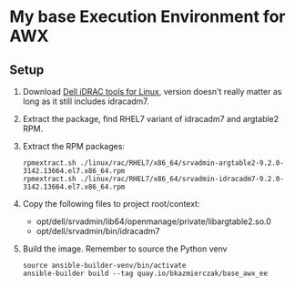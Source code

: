 # My base Execution Environment for AWX

## Setup

1. Download [Dell iDRAC tools for Linux](https://www.dell.com/support/home/en-us/drivers/driversdetails?driverid=rdcvd), version doesn't really matter as long as it still includes idracadm7.
2. Extract the package, find RHEL7 variant of idracadm7 and argtable2 RPM.
3. Extract the RPM packages:

    ```
    rpmextract.sh ./linux/rac/RHEL7/x86_64/srvadmin-argtable2-9.2.0-3142.13664.el7.x86_64.rpm
    rpmextract.sh ./linux/rac/RHEL7/x86_64/srvadmin-idracadm7-9.2.0-3142.13664.el7.x86_64.rpm
    ```

4. Copy the following files to project root/context:
    - opt/dell/srvadmin/lib64/openmanage/private/libargtable2.so.0
    - opt/dell/srvadmin/bin/idracadm7

5. Build the image. Remember to source the Python venv

    ```
    source ansible-builder-venv/bin/activate
    ansible-builder build --tag quay.io/bkazmierczak/base_awx_ee
    ```
